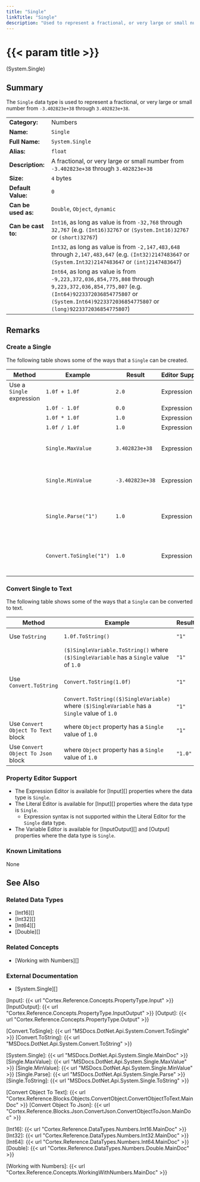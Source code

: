 ```yaml
---
title: "Single"
linkTitle: "Single"
description: "Used to represent a fractional, or very large or small number from `-3.402823e+38` through `3.402823e+38`."
---
```


# {{< param title >}}

<p class="namespace">(System.Single)</p>

## Summary

The `Single` data type is used to represent a fractional, or very large or small number from `-3.402823e+38` through `3.402823e+38`.

| | |
|-|-|
| **Category:**          | Numbers                                                       |
| **Name:**              | `Single`                                                      |
| **Full Name:**         | `System.Single`                                               |
| **Alias:**             | `float`                                                      |
| **Description:**       | A fractional, or very large or small number from `-3.402823e+38` through `3.402823e+38`      |
| **Size:**              | `4` bytes                                                     |
| **Default Value:**     | `0`                                                           |
| **Can be used as:**    | `Double`, `Object`, `dynamic`                                           |
| **Can be cast to:**    | `Int16`, as long as value is from `-32,768` through `32,767` (e.g. `(Int16)32767` or `(System.Int16)32767` or `(short)32767`)  |
|                        | `Int32`, as long as value is from `-2,147,483,648` through `2,147,483,647` (e.g. `(Int32)2147483647` or `(System.Int32)2147483647` or `(int)2147483647`) |
|                        | `Int64`, as long as value is from `-9,223,372,036,854,775,808` through `9,223,372,036,854,775,807` (e.g. `(Int64)9223372036854775807` or `(System.Int64)9223372036854775807` or `(long)9223372036854775807`) |

## Remarks

### Create a Single

The following table shows some of the ways that a `Single` can be created.

| Method | Example | Result | Editor&nbsp;Support | Notes |
|-|-|-|-|-|
| Use a `Single` expression    | `1.0f + 1.0f`             | `2.0`            | Expression | Add |
|                              | `1.0f - 1.0f`             | `0.0`            | Expression | Subtract |
|                              | `1.0f * 1.0f`             | `1.0`            | Expression | Multiply |
|                              | `1.0f / 1.0f`             | `1.0`            | Expression | Divide |
|                              | `Single.MaxValue`         | `3.402823e+38`   | Expression | Maximum value of a `Single`. See [Single.MaxValue][] |
|                              | `Single.MinValue`         | `-3.402823e+38`  | Expression | Minimum value of a `Single`. See [Single.MinValue][] |
|                              | `Single.Parse("1")`       | `1.0`            | Expression | Attempts to parse text and convert it to a `Single` value. See [Single.Parse][] |
|                              | `Convert.ToSingle("1")`   | `1.0`            | Expression | Attempts to convert text to a `Single` value. See [Convert.ToSingle][] |

### Convert Single to Text

The following table shows some of the ways that a `Single` can be converted to text.

| Method | Example | Result | Editor&nbsp;Support | Notes |
|-|-|-|-|-|
| Use `ToString`                        | `1.0f.ToString()`                         | `"1"` | Expression | See [Single.ToString][] |
|                                       | `($)SingleVariable.ToString()` where `($)SingleVariable` has a `Single` value of `1.0`          | `"1"` | Expression |  See [Single.ToString][] |
| Use `Convert.ToString`                | `Convert.ToString(1.0f)`                  | `"1"` | Expression | See [Convert.ToString][] |
|                                       | `Convert.ToString(($)SingleVariable)` where `($)SingleVariable` has a `Single` value of `1.0`          | `"1"` | Expression | See [Convert.ToString][] |
| Use `Convert Object To Text` block    | where `Object` property has a `Single` value of `1.0`                | `"1"` | N/A | See [Convert Object To Text][] |
| Use `Convert Object To Json` block    | where `Object` property has a `Single` value of `1.0`                | `"1.0"` | N/A | See [Convert Object To Json][] |

### Property Editor Support

* The Expression Editor is available for [Input][] properties where the data type is `Single`.
* The Literal Editor is available for [Input][] properties where the data type is `Single`.
  * Expression syntax is not supported within the Literal Editor for the `Single` data type.
* The Variable Editor is available for [InputOutput][] and [Output] properties where the data type is `Single`.

### Known Limitations

None

## See Also

### Related Data Types

* [Int16][]
* [Int32][]
* [Int64][]
* [Double][]

### Related Concepts

* [Working with Numbers][]

### External Documentation

* [System.Single][]

[Input]: {{< url "Cortex.Reference.Concepts.PropertyType.Input" >}}
[InputOutput]: {{< url "Cortex.Reference.Concepts.PropertyType.InputOutput" >}}
[Output]: {{< url "Cortex.Reference.Concepts.PropertyType.Output" >}}

[Convert.ToSingle]: {{< url "MSDocs.DotNet.Api.System.Convert.ToSingle" >}}
[Convert.ToString]: {{< url "MSDocs.DotNet.Api.System.Convert.ToString" >}}

[System.Single]: {{< url "MSDocs.DotNet.Api.System.Single.MainDoc" >}}
[Single.MaxValue]: {{< url "MSDocs.DotNet.Api.System.Single.MaxValue" >}}
[Single.MinValue]: {{< url "MSDocs.DotNet.Api.System.Single.MinValue" >}}
[Single.Parse]: {{< url "MSDocs.DotNet.Api.System.Single.Parse" >}}
[Single.ToString]: {{< url "MSDocs.DotNet.Api.System.Single.ToString" >}}

[Convert Object To Text]: {{< url "Cortex.Reference.Blocks.Objects.ConvertObject.ConvertObjectToText.MainDoc" >}}
[Convert Object To Json]: {{< url "Cortex.Reference.Blocks.Json.ConvertJson.ConvertObjectToJson.MainDoc" >}}

[Int16]: {{< url "Cortex.Reference.DataTypes.Numbers.Int16.MainDoc" >}}
[Int32]: {{< url "Cortex.Reference.DataTypes.Numbers.Int32.MainDoc" >}}
[Int64]: {{< url "Cortex.Reference.DataTypes.Numbers.Int64.MainDoc" >}}
[Double]: {{< url "Cortex.Reference.DataTypes.Numbers.Double.MainDoc" >}}

[Working with Numbers]: {{< url "Cortex.Reference.Concepts.WorkingWithNumbers.MainDoc" >}}

